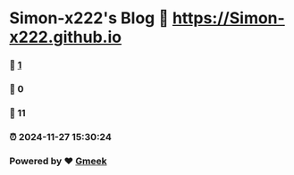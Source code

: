 # Simon-x222's Blog :link: https://Simon-x222.github.io 
### :page_facing_up: [1](https://Simon-x222.github.io/tag.html) 
### :speech_balloon: 0 
### :hibiscus: 11 
### :alarm_clock: 2024-11-27 15:30:24 
### Powered by :heart: [Gmeek](https://github.com/Meekdai/Gmeek)

